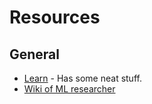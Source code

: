 # Resources
## General
- [Learn](https://github.com/gyuho/learn) - Has some neat stuff.
- [Wiki of ML researcher](http://kourouklides.wikia.com/wiki/Home)